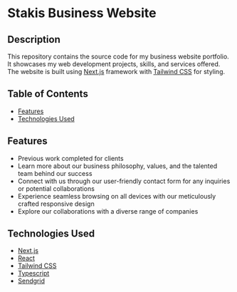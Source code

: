 # Stakis Business Website

## Description

This repository contains the source code for my business website portfolio. It showcases my web development projects, skills, and services offered. The website is built using [Next.js](https://nextjs.org/) framework with [Tailwind CSS](https://tailwindcss.com/) for styling.

## Table of Contents

- [Features](#features)
- [Technologies Used](#technologies-used)

## Features

- Previous work completed for clients
- Learn more about our business philosophy, values, and the talented team behind our success
- Connect with us through our user-friendly contact form for any inquiries or potential collaborations
- Experience seamless browsing on all devices with our meticulously crafted responsive design
- Explore our collaborations with a diverse range of companies

## Technologies Used

- [Next.js](https://nextjs.org/)
- [React](https://reactjs.org/)
- [Tailwind CSS](https://tailwindcss.com/)
- [Typescript](https://www.typescriptlang.org/)
- [Sendgrid](https://sendgrid.com/en-us)
